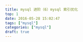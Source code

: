 ```yaml
---
title: mysql 进阶（6）mysql 索引优化
top: 1
date: 2016-05-28 15:02:47
tags: ["mysql"]
categories: ["mysql"]
draft: true
---
```



